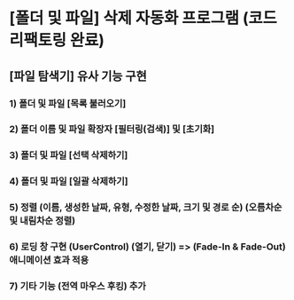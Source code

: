 # [폴더 및 파일] 삭제 자동화 프로그램 (코드 리팩토링 완료)

## [파일 탐색기] 유사 기능 구현

### 1) 폴더 및 파일 [목록 불러오기]
### 2) 폴더 이름 및 파일 확장자 [필터링(검색)] 및 [초기화]
### 3) 폴더 및 파일 [선택 삭제하기]
### 4) 폴더 및 파일 [일괄 삭제하기]
### 5) 정렬 (이름, 생성한 날짜, 유형, 수정한 날짜, 크기 및 경로 순) (오름차순 및 내림차순 정렬)
### 6) 로딩 창 구현 (UserControl) (열기, 닫기) => (Fade-In & Fade-Out) 애니메이션 효과 적용
### 7) 기타 기능 (전역 마우스 후킹) 추가
